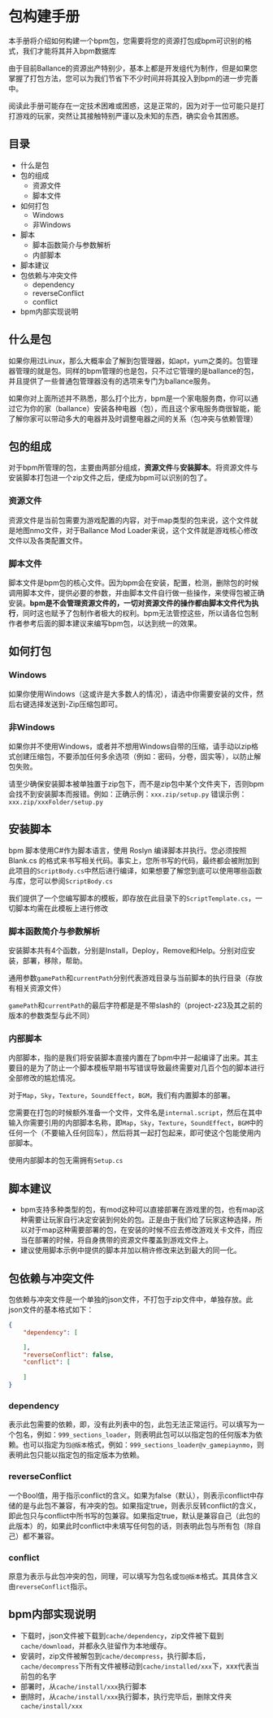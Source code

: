 # 包构建手册

本手册将介绍如何构建一个bpm包，您需要将您的资源打包成bpm可识别的格式，我们才能将其并入bpm数据库

由于目前Ballance的资源出产特别少，基本上都是开发组代为制作，但是如果您掌握了打包方法，您可以为我们节省下不少时间并将其投入到bpm的进一步完善中。

阅读此手册可能存在一定技术困难或困惑，这是正常的，因为对于一位可能只是打打游戏的玩家，突然让其接触特别严谨以及未知的东西，确实会令其困惑。

## 目录

* 什么是包
* 包的组成
  - 资源文件
  - 脚本文件
* 如何打包
  - Windows
  - 非Windows
* 脚本
  - 脚本函数简介与参数解析
  - 内部脚本
* 脚本建议
* 包依赖与冲突文件
  - dependency
  - reverseConflict
  - conflict
* bpm内部实现说明

## 什么是包

如果你用过Linux，那么大概率会了解到包管理器，如apt，yum之类的。包管理器管理的就是包。同样的bpm管理的也是包，只不过它管理的是ballance的包，并且提供了一些普通包管理器没有的选项来专门为ballance服务。

如果你对上面所述并不熟悉，那么打个比方，bpm是一个家电服务商，你可以通过它为你的家（ballance）安装各种电器（包），而且这个家电服务商很智能，能了解你家可以带动多大的电器并及时调整电器之间的关系（包冲突与依赖管理）

## 包的组成

对于bpm所管理的包，主要由两部分组成，**资源文件**与**安装脚本**。将资源文件与安装脚本打包进一个zip文件之后，便成为bpm可以识别的包了。

### 资源文件

资源文件是当前包需要为游戏配置的内容，对于map类型的包来说，这个文件就是地图nmo文件，对于Ballance Mod Loader来说，这个文件就是游戏核心修改文件以及各类配置文件。

### 脚本文件

脚本文件是bpm包的核心文件。因为bpm会在安装，配置，检测，删除包的时候调用脚本文件，提供必要的参数，并由脚本文件自行做一些操作，来使得包被正确安装。**bpm是不会管理资源文件的，一切对资源文件的操作都由脚本文件代为执行**，同时这也赋予了包制作者极大的权利。bpm无法管控这些，所以请各位包制作者参考后面的脚本建议来编写bpm包，以达到统一的效果。

## 如何打包

### Windows

如果你使用Windows（这或许是大多数人的情况），请选中你需要安装的文件，然后右键选择发送到-Zip压缩包即可。

### 非Windows

如果你并不使用Windows，或者并不想用Windows自带的压缩，请手动以zip格式创建压缩包，不要添加任何多余选项（例如：密码，分卷，固实等），以防止解包失败。

请至少确保安装脚本被单独置于zip包下，而不是zip包中某个文件夹下，否则bpm会找不到安装脚本而报错。例如：正确示例：`xxx.zip/setup.py` 错误示例：`xxx.zip/xxxFolder/setup.py`

## 安装脚本

bpm 脚本使用C\#作为脚本语言，使用 Roslyn 编译脚本并执行。您必须按照 Blank.cs 的格式来书写相关代码。事实上，您所书写的代码，最终都会被附加到此项目的`ScriptBody.cs`中然后进行编译，如果想要了解您到底可以使用哪些函数与库，您可以参阅`ScriptBody.cs`

我们提供了一个您编写脚本的模板，即存放在此目录下的`ScriptTemplate.cs`，一切脚本均需在此模板上进行修改

### 脚本函数简介与参数解析

安装脚本共有4个函数，分别是Install，Deploy，Remove和Help。分别对应安装，部署，移除，帮助。

通用参数`gamePath`和`currentPath`分别代表游戏目录与当前脚本的执行目录（存放有相关资源文件）

`gamePath`和`currentPath`的最后字符都是是不带slash的（project-z23及其之前的版本的参数类型与此不同）

### 内部脚本

内部脚本，指的是我们将安装脚本直接内置在了bpm中并一起编译了出来。其主要目的是为了防止一个脚本模板早期书写错误导致最终需要对几百个包的脚本进行全部修改的尴尬情况。

对于`Map`，`Sky`，`Texture`，`SoundEffect`，`BGM`，我们有内置脚本的部署。

您需要在打包的时候额外准备一个文件，文件名是`internal.script`，然后在其中输入你需要引用的内部脚本名称，即`Map`，`Sky`，`Texture`，`SoundEffect`，`BGM`中的任何一个（不要输入任何回车），然后将其一起打包起来，即可使这个包能使用内部脚本。

使用内部脚本的包无需拥有`Setup.cs`

## 脚本建议

* bpm支持多种类型的包，有mod这种可以直接部署在游戏里的包，也有map这种需要让玩家自行决定安装到何处的包。正是由于我们给了玩家这种选择，所以对于map这种需要部署的包，在安装的时候不应去修改游戏关卡文件，而应当在部署的时候，将自身携带的资源文件覆盖到游戏文件上。
* 建议使用脚本示例中提供的脚本并加以稍许修改来达到最大的同一化。

## 包依赖与冲突文件

包依赖与冲突文件是一个单独的json文件，不打包于zip文件中，单独存放。此json文件的基本格式如下：

```json
{
    "dependency": [

    ],
    "reverseConflict": false,
    "conflict": [
        
    ]
}
```

### dependency

表示此包需要的依赖，即，没有此列表中的包，此包无法正常运行。可以填写为一个包名，例如：`999_sections_loader`，则表明此包可以以指定包的任何版本为依赖。也可以指定为`包@版本`格式，例如：`999_sections_loader@v_gamepiaynmo`，则表明此包只能以指定包的指定版本为依赖。

### reverseConflict

一个Bool值，用于指示conflict的含义。如果为false（默认），则表示conflict中存储的是与此包不兼容，有冲突的包。如果指定true，则表示反转conflict的含义，即此包只与conflict中所书写的包兼容。如果指定true，默认是兼容自己（此包的此版本）的，如果此时conflict中未填写任何包的话，则表明此包与所有包（除自己）都不兼容。

### conflict

原意为表示与此包冲突的包，同理，可以填写为包名或`包@版本`格式。其具体含义由`reverseConflict`指示。

## bpm内部实现说明

* 下载时，json文件被下载到`cache/dependency`，zip文件被下载到`cache/download`，并都永久驻留作为本地缓存。
* 安装时，zip文件被解包到`cache/decompress`，执行脚本后，`cache/decompress`下所有文件被移动到`cache/installed/xxx`下，xxx代表当前包的名字
* 部署时，从`cache/install/xxx`执行脚本
* 删除时，从`cache/install/xxx`执行脚本，执行完毕后，删除文件夹`cache/install/xxx`
